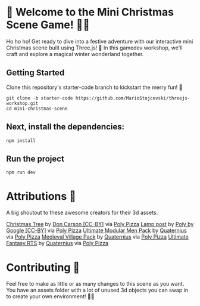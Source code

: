 # 🎄 Welcome to the Mini Christmas Scene Game! 🎅🎁

Ho ho ho! Get ready to dive into a festive adventure with our interactive mini Christmas scene built using Three.js! 🌟 
In this gamedev workshop, we'll craft and explore a magical winter wonderland together.

## Getting Started

Clone this repository's starter-code branch to kickstart the merry fun! 🚀

```
git clone -b starter-code https://github.com/MarioStojcevski/threejs-workshop.git
cd mini-christmas-scene
```
## Next, install the dependencies:

```
npm install
```

## Run the project

```
npm run dev
```

# Attributions 🙌
A big shoutout to these awesome creators for their 3d assets:

[Christmas Tree](https://poly.pizza/m/exL-ilJKlZt) by [Don Carson [CC-BY]](https://poly.pizza/u/Don%20Carson) via [Poly Pizza](https://poly.pizza/)
[Lamp post](https://poly.pizza/m/ez9fM9NvtRB) by [Poly by Google [CC-BY]](https://poly.pizza/u/Poly%20by%20Google) via [Poly Pizza](https://poly.pizza/)
[Ultimate Modular Men Pack](https://poly.pizza/bundle/Ultimate-Modular-Men-Pack-ZiH8muWqwQ) by [Quaternius](https://poly.pizza/u/Quaternius) via [Poly Pizza](https://poly.pizza/)
[Medieval Village Pack](https://poly.pizza/bundle/Medieval-Village-Pack-NsHhjhlrfY) by [Quaternius](https://poly.pizza/u/Quaternius) via [Poly Pizza](https://poly.pizza/)
[Ultimate Fantasy RTS](https://poly.pizza/bundle/Ultimate-Fantasy-RTS-nSDjmACoSU) by [Quaternius](https://poly.pizza/u/Quaternius) via [Poly Pizza](https://poly.pizza/)

# Contributing 🤝
Feel free to make as little or as many changes to this scene as you want. You have an assets folder with a lot of unused 3d objects you can swap in to create your own environment! 🎉🎄 
